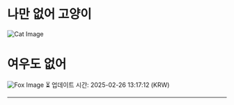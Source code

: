 
# 나만 없어 고양이

![Cat Image](https://cdn2.thecatapi.com/images/y61B6bFCh.jpg)

# 여우도 없어
![Fox Image](https://randomfox.ca/images/91.jpg)
⏳ 업데이트 시간: 2025-02-26 13:17:12 (KRW)

---

